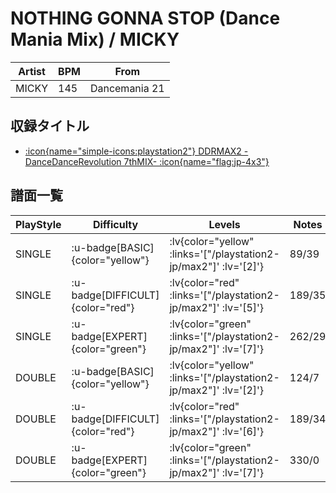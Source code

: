 # NOTHING GONNA STOP (Dance Mania Mix) / MICKY

|Artist|BPM|From|
|------|---|----|
|MICKY|145|Dancemania 21|

## 収録タイトル

- [ :icon{name="simple-icons:playstation2"} DDRMAX2 -DanceDanceRevolution 7thMIX- :icon{name="flag:jp-4x3"} ](/playstation2-jp/max2)

## 譜面一覧

|PlayStyle|Difficulty|Levels|Notes|Movie|
|---------|----------|------|-----|-----|
|SINGLE| :u-badge[BASIC]{color="yellow"} | :lv{color="yellow" :links='["/playstation2-jp/max2"]' :lv='[2]'} |89/39||
|SINGLE| :u-badge[DIFFICULT]{color="red"} | :lv{color="red" :links='["/playstation2-jp/max2"]' :lv='[5]'} |189/35||
|SINGLE| :u-badge[EXPERT]{color="green"} | :lv{color="green" :links='["/playstation2-jp/max2"]' :lv='[7]'} |262/29||
|DOUBLE| :u-badge[BASIC]{color="yellow"} | :lv{color="yellow" :links='["/playstation2-jp/max2"]' :lv='[2]'} |124/7||
|DOUBLE| :u-badge[DIFFICULT]{color="red"} | :lv{color="red" :links='["/playstation2-jp/max2"]' :lv='[6]'} |189/34||
|DOUBLE| :u-badge[EXPERT]{color="green"} | :lv{color="green" :links='["/playstation2-jp/max2"]' :lv='[7]'} |330/0||
